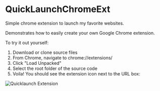 # QuickLaunchChromeExt
Simple chrome extension to launch my favorite websites.

Demonstrates how to easily create your own Google Chrome extension.

To try it out yourself: 
1) Download or clone source files
2) From Chrome, navigate to chrome://extensions/
3) Click "Load Unpacked"
4) Select the root folder of the source code
5) Voila! You should see the extension icon next to the URL box:

![Quicklaunch Extension](https://i.imgur.com/tdfPqu9.png)
